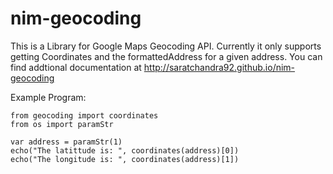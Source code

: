 # nim-geocoding
This is a Library for Google Maps Geocoding API.
Currently it only supports getting Coordinates and the formattedAddress for a given address.
You can find addtional documentation at http://saratchandra92.github.io/nim-geocoding

Example Program:
```nimrod
from geocoding import coordinates
from os import paramStr

var address = paramStr(1)
echo("The latittude is: ", coordinates(address)[0])
echo("The longitude is: ", coordinates(address)[1])
```

